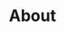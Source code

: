 ---
title: "About"
layout: "about"
draft: false

# who_we_are
who_we_are:
  enable: true
  subtitle: "About Boxfish"
  title: "Value Proposition Options"
  description: "
  1. Business efficiency solutions to give you the insights you need to become a great business.

  2. Business efficiency consultants who can help you get the insights to improve operational capabilities.

  3. Business efficiency consultants to help you see, analyse and improve your processes, data and systems.

Most businesses are inefficient in some areas, while some are inefficient in many, which costs money and customers and hinders your ability to scale. All can benefit from understanding why and where things aren’t working well and how to make real improvements.

The team at Boxfish are business efficiency consultants. But we do much more than consult. We get under the skin of your business to analyse data, processes and systems. We identify problems, provide solutions, and give you the software tools and in-house capability to monitor and maintain an operational edge. With Boxfish, you’ll be able to transform the efficiency of all your critical business operations permanently."

image: "images/about/emerging_software.png"

# what_we_do
what_we_do:
  enable: true
  subtitle: "Why we're different"
  title: "What We Do"
  block:
  - title: "Scientific & data-driven visibility"
    content: "We make data visible to measure and analyse your business efficiency and operational performance. We’ll help you remove ambiguity and find the root causes of inefficient practices. Our software captures all the necessary data to find weaknesses, identify improvement actions, and enable accurate progress tracking. Proper data brings clarity and insights to enable better business decisions."

  - title: "Software that simplifies the complex"
    content: "Boxfish is a new-generation, fully featured business efficiency solution for automating data capture, analysis and ongoing tracking of improvements. The platform enables end-to-end value stream analysis. It is easy to implement and use within any business, allowing easy identification of process inefficiencies and the ability to model, share and publish best practices that empower your whole team."
    
  - title: "Expert advice & analysis"
    content: "We are business efficiency consultants with a proven track record of successfully transforming business operations. We capture and interrogate data and look holistically at processes, systems, tools and skills gaps. We enable and support the change process and develop/implement in-house capability across Lean, DevOps and Observability so that you can be self-sufficient in efficiency management."
    
  - title: "We upskill your people"
    content: "We may come in as business efficiency consultants, but we don’t simply work our analytical magic and leave again. Fundamental to the Boxfish process is helping you develop an in-house resource to manage, maintain and improve efficiencies. We provide full training in using the Boxfish SaaS platform and getting the most out of its notable features and capabilities."

# our_mission
our_mission:
  enable: true
  subtitle: "Our Origin"
  title: "The boxfish: emblematic of adaptive business"
  description: "We’ve taken our name from a highly efficient marine creature that surprises with the speed and precision of its manoeuvres. The boxfish’s unique hydrodynamics and perfectly calibrated fins allow it to move quickly in different currents, to correct course and respond efficiently to sudden events. This combination of agility and stability resonated with us and our focus as a business – helping organisations improve efficiency and develop the ability to stay on track no matter what happens around them."

  image: "images/about/02.jpg"

# about_video
about_video:
  enable: true
  subtitle: "A Short Video"
  title: "You Take Care Of The Payments, We Take Care Of The Rest."
  description: "Protect your design vision and leave nothing up to interpretation with interaction recipes. Quickly share and access all your team members interactions by using libraries, ensuring consistcy throughout the."
  video_url: "https://www.youtube.com/embed/dyZcRRWiuuw"
  video_thumbnail: "images/about/video-popup-2.jpg"


# brands
brands_carousel:
  enable: true
  title: "Our Social Medias:"
  section: "/" # brand images comming form _index.md


# our team
our_team:
  enable: true
  subtitle: "Our members"
  title: "The People Behind"
  description: "We were freelance designers and developers, constantly finding <br> ourselves deep in vague feedback. This made every client and team"
  team:
  - name: "Rowan Teh"
    image: "images/about/team/01.jpg"
    designation: "Director & Co-founder"
    description: "Rowan’s passion is business process re engineering and digital transformation. He held director-level roles in global management consulting and IT advisory firms prior to starting Boxfish and brings a high level of professionalism and service quality. Rowan’s specialities are in Lean and ERP systems with a strong focus on asset management. His qualifications include
    •	Lean Six Sigma Black Belt, ISO Internal Auditor certified and ICAgile Professional
    •	Project Management Professional (PMI)
    •	Postgraduate Diploma in Leadership Capability
    •	Master of Management Studies (Distinction) and Bachelor of Management Studies
    •	SAP Application Certified, Microsoft Certified Professional and Managing Microsoft Dynamics   Implementations Certified
"
  - name: "Corneile Britz"
    image: "images/about/team/03.jpg"
    designation: "Director & Co-founder"
    description: "Corneile is an avid practitioner of DevOps with deep expertise in software development and architecture. His passion is helping organisations create value-added customer-focused solutions. After many years in software development for the financial services industry, Corneile started Boxfish to deliver a new generation of business efficiency software. His qualifications include:
    •	Observability, DevOps and Software Development Specialist
    •	Pluralsight Author
    •	ICAgile® Certified Expert – DevOps
    •	ICAgile® Certified Professional – Implementing DevOps, Foundations of DevOps and Agile
    •	SAFe® Certified Program Consultant
    •	SAFe® Practitioner
"


# our office
our_office:
  enable: true
  subtitle: "Find out more"
  title: "Start your journey towards becoming a more efficient business. Have a chat with Boxfish."
  description: "Book a free consultatiion. <br> Or contact us"
---